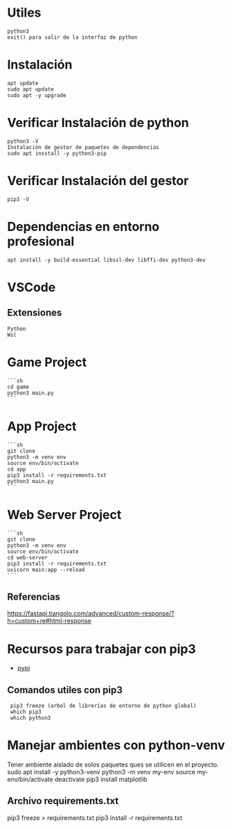 # Utiles
    python3
    exit() para salir de la interfaz de python
# Instalación
    apt update
    sudo apt update
    sudo apt -y upgrade
# Verificar Instalación de python
    python3 -V
    Instalación de gestor de paquetes de dependencias
    sudo apt insstall -y python3-pip
   
# Verificar Instalación del gestor
    pip3 -V
# Dependencias en entorno profesional
    apt install -y build-essential libssl-dev libffi-dev python3-dev
# VSCode 
## Extensiones
    Python
    Wsl

# Game Project
    ```sh
    cd game
    python3 main.py
    ```
# App Project
    ```sh   
    git clone
    python3 -m venv env    
    source env/bin/activate
    cd app
    pip3 install -r requirements.txt
    python3 main.py
    ```
# Web Server Project 
    ```sh   
    git clone
    python3 -m venv env    
    source env/bin/activate
    cd web-server
    pip3 install -r requirements.txt
    uvicorn main:app --reload
    ```   
## Referencias
https://fastapi.tiangolo.com/advanced/custom-response/?h=custom+re#html-response

# Recursos para trabajar con pip3
*  [pypi](https://pypi.org/)
## Comandos utiles con pip3
     pip3 freeze (arbol de librerías de entorno de python global)
     which pip3
     which python3
# Manejar ambientes con python-venv
Tener ambiente aislado de solos paquetes ques se utilicen en el proyecto.
    sudo apt install -y python3-venv
     python3 -m venv my-env
     source my-env/bin/activate
     deactivate
     pip3 install matplotlib
## Archivo requirements.txt
pip3 freeze > requirements.txt
pip3 install -r requirements.txt